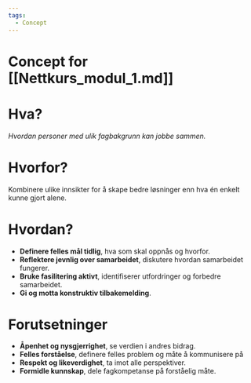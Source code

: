 ```yaml
---
tags:
  - Concept
---
```

# Concept for [[Nettkurs_modul_1.md]]

# Hva?
*Hvordan personer med ulik fagbakgrunn kan jobbe sammen.*

# Hvorfor?
Kombinere ulike innsikter for å skape bedre løsninger enn hva én enkelt kunne gjort alene.

# Hvordan?
* **Definere felles mål tidlig**, hva som skal oppnås og hvorfor.
* **Reflektere jevnlig over samarbeidet**, diskutere hvordan samarbeidet fungerer.
* **Bruke fasilitering aktivt**, identifiserer utfordringer og forbedre samarbeidet.
* **Gi og motta konstruktiv tilbakemelding**.

# Forutsetninger
* **Åpenhet og nysgjerrighet**, se verdien i andres bidrag.
* **Felles forståelse**, definere felles problem og måte å kommunisere på
* **Respekt og likeverdighet**, ta imot alle perspektiver.
* **Formidle kunnskap**, dele fagkompetanse på forståelig måte.

